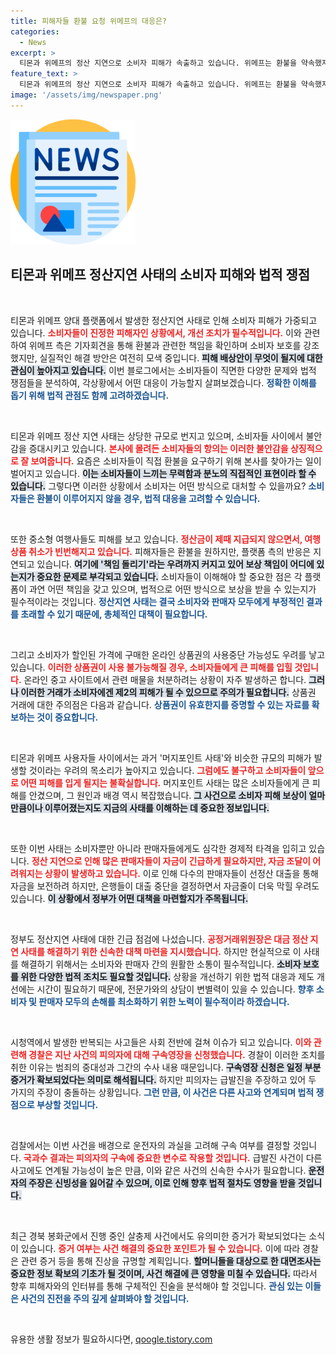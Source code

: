 ```yaml
---
title: 피해자들 환불 요청 위메프의 대응은?
categories:
  - News
excerpt: >
  티몬과 위메프의 정산 지연으로 소비자 피해가 속출하고 있습니다. 위메프는 환불을 약속했지만, 피해 배상안 성사 여부와 여행사들의 자금난이 우려됩니다. 소비자와 판매자 모두가 겪는 위기 속, 이 상황의 실체는 무엇일까요? 전문가와 함께 심층 분석합니다.
feature_text: >
  티몬과 위메프의 정산 지연으로 소비자 피해가 속출하고 있습니다. 위메프는 환불을 약속했지만, 피해 배상안 성사 여부와 여행사들의 자금난이 우려됩니다. 소비자와 판매자 모두가 겪는 위기 속, 이 상황의 실체는 무엇일까요? 전문가와 함께 심층 분석합니다.
image: '/assets/img/newspaper.png'
---
```


<p><img src="/assets/img/newspaper.png" alt="kimp 속보" /></p>

<h2 data-ke-size="size26">티몬과 위메프 정산지연 사태의 소비자 피해와 법적 쟁점</h2>

<p data-ke-size="size16">&nbsp;</p>

<p>티몬과 위메프 양대 플랫폼에서 발생한 정산지연 사태로 인해 소비자 피해가 가중되고 있습니다. <b><span style="color: #ee2323;">소비자들이 진정한 피해자인 상황에서, 개선 조치가 필수적입니다.</span></b> 이와 관련하여 위메프 측은 기자회견을 통해 환불과 관련한 책임을 확인하며 소비자 보호를 강조했지만, 실질적인 해결 방안은 여전히 모색 중입니다. <b><span style="background-color: #21538527;">피해 배상안이 무엇이 될지에 대한 관심이 높아지고 있습니다.</span></b> 이번 블로그에서는 소비자들이 직면한 다양한 문제와 법적 쟁점들을 분석하여, 각상황에서 어떤 대응이 가능할지 살펴보겠습니다. <b><span style="color: #1a5490;">정확한 이해를 돕기 위해 법적 관점도 함께 고려하겠습니다.</span></b></p>

<p data-ke-size="size16">&nbsp;</p>

<p>티몬과 위메프 정산 지연 사태는 상당한 규모로 번지고 있으며, 소비자들 사이에서 불안감을 증대시키고 있습니다. <b><span style="color: #ee2323;">본사에 몰려든 소비자들의 항의는 이러한 불안감을 상징적으로 잘 보여줍니다.</span></b> 요즘은 소비자들이 직접 환불을 요구하기 위해 본사를 찾아가는 일이 벌어지고 있습니다. <b><span style="background-color: #21538527;">이는 소비자들이 느끼는 무력함과 분노의 직접적인 표현이라 할 수 있습니다.</span></b> 그렇다면 이러한 상황에서 소비자는 어떤 방식으로 대처할 수 있을까요? <b><span style="color: #1a5490;">소비자들은 환불이 이루어지지 않을 경우, 법적 대응을 고려할 수 있습니다.</span></b></p>

<p data-ke-size="size16">&nbsp;</p>

<p>또한 중소형 여행사들도 피해를 보고 있습니다. <b><span style="color: #ee2323;">정산금이 제때 지급되지 않으면서, 여행상품 취소가 빈번해지고 있습니다.</span></b> 피해자들은 환불을 원하지만, 플랫폼 측의 반응은 지연되고 있습니다. <b><span style="background-color: #21538527;">여기에 '책임 돌리기'라는 우려까지 커지고 있어 보상 책임이 어디에 있는지가 중요한 문제로 부각되고 있습니다.</span></b> 소비자들이 이해해야 할 중요한 점은 각 플랫폼이 과연 어떤 책임을 갖고 있으며, 법적으로 어떤 방식으로 보상을 받을 수 있는지가 필수적이라는 것입니다. <b><span style="color: #1a5490;">정산지연 사태는 결국 소비자와 판매자 모두에게 부정적인 결과를 초래할 수 있기 때문에, 총체적인 대책이 필요합니다.</span></b></p>

<p data-ke-size="size16">&nbsp;</p>

<p>그리고 소비자가 할인된 가격에 구매한 온라인 상품권의 사용중단 가능성도 우려를 낳고 있습니다. <b><span style="color: #ee2323;">이러한 상품권이 사용 불가능해질 경우, 소비자들에게 큰 피해를 입힐 것입니다.</span></b> 온라인 중고 사이트에서 관련 매물을 처분하려는 상황이 자주 발생하곤 합니다. <b><span style="background-color: #21538527;">그러나 이러한 거래가 소비자에겐 제2의 피해가 될 수 있으므로 주의가 필요합니다.</span></b> 상품권 거래에 대한 주의점은 다음과 같습니다. <b><span style="color: #1a5490;">상품권이 유효한지를 증명할 수 있는 자료를 확보하는 것이 중요합니다.</span></b></p>

<p data-ke-size="size16">&nbsp;</p>

<p>티몬과 위메프 사용자들 사이에서는 과거 '머지포인트 사태'와 비슷한 규모의 피해가 발생할 것이라는 우려의 목소리가 높아지고 있습니다. <b><span style="color: #ee2323;">그럼에도 불구하고 소비자들이 앞으로 어떤 피해를 입게 될지는 불확실합니다.</span></b> 머지포인트 사태는 많은 소비자들에게 큰 피해를 안겼으며, 그 원인과 배경 역시 복잡했습니다. <b><span style="background-color: #21538527;">그 사건으로 소비자 피해 보상이 얼마만큼이나 이루어졌는지도 지금의 사태를 이해하는 데 중요한 정보입니다.</span></b></p>

<p data-ke-size="size16">&nbsp;</p>

<p>또한 이번 사태는 소비자뿐만 아니라 판매자들에게도 심각한 경제적 타격을 입히고 있습니다. <b><span style="color: #ee2323;">정산 지연으로 인해 많은 판매자들이 자금이 긴급하게 필요하지만, 자금 조달이 어려워지는 상황이 발생하고 있습니다.</span></b> 이로 인해 다수의 판매자들이 선정산 대출을 통해 자금을 보전하려 하지만, 은행들이 대출 중단을 결정하면서 자금줄이 더욱 막힐 우려도 있습니다. <b><span style="background-color: #21538527;">이 상황에서 정부가 어떤 대책을 마련할지가 주목됩니다.</span></b></p>

<p data-ke-size="size16">&nbsp;</p>

<p>정부도 정산지연 사태에 대한 긴급 점검에 나섰습니다. <b><span style="color: #ee2323;">공정거래위원장은 대금 정산 지연 사태를 해결하기 위한 신속한 대책 마련을 지시했습니다.</span></b> 하지만 현실적으로 이 사태를 해결하기 위해서는 소비자와 판매자 간의 원활한 소통이 필수적입니다. <b><span style="background-color: #21538527;">소비자 보호를 위한 다양한 법적 조치도 필요할 것입니다.</span></b> 상황을 개선하기 위한 법적 대응과 제도 개선에는 시간이 필요하기 때문에, 전문가와의 상담이 변별력이 있을 수 있습니다. <b><span style="color: #1a5490;">향후 소비자 및 판매자 모두의 손해를 최소화하기 위한 노력이 필수적이라 하겠습니다.</span></b></p>

<p data-ke-size="size16">&nbsp;</p>

<p>시청역에서 발생한 반복되는 사고들은 사회 전반에 걸쳐 이슈가 되고 있습니다. <b><span style="color: #ee2323;">이와 관련해 경찰은 지난 사건의 피의자에 대해 구속영장을 신청했습니다.</span></b> 경찰이 이러한 조치를 취한 이유는 범죄의 중대성과 그간의 수사 내용 때문입니다. <b><span style="background-color: #21538527;">구속영장 신청은 일정 부분 증거가 확보되었다는 의미로 해석됩니다.</span></b> 하지만 피의자는 급발진을 주장하고 있어 두 가지의 주장이 충돌하는 상황입니다. <b><span style="color: #1a5490;">그런 만큼, 이 사건은 다른 사고와 연계되며 법적 쟁점으로 부상할 것입니다.</span></b></p>

<p data-ke-size="size16">&nbsp;</p>

<p>검찰에서는 이번 사건을 배경으로 운전자의 과실을 고려해 구속 여부를 결정할 것입니다. <b><span style="color: #ee2323;">국과수 결과는 피의자의 구속에 중요한 변수로 작용할 것입니다.</span></b> 급발진 사건이 다른 사고에도 연계될 가능성이 높은 만큼, 이와 같은 사건의 신속한 수사가 필요합니다. <b><span style="background-color: #21538527;">운전자의 주장은 신빙성을 잃어갈 수 있으며, 이로 인해 향후 법적 절차도 영향을 받을 것입니다.</span></b></p>

<p data-ke-size="size16">&nbsp;</p>

<p>최근 경북 봉화군에서 진행 중인 살충제 사건에서도 유의미한 증거가 확보되었다는 소식이 있습니다. <b><span style="color: #ee2323;">증거 여부는 사건 해결의 중요한 포인트가 될 수 있습니다.</span></b> 이에 따라 경찰은 관련 증거 등을 통해 진상을 규명할 계획입니다. <b><span style="background-color: #21538527;">할머니들을 대상으로 한 대면조사는 중요한 정보 확보의 기초가 될 것이며, 사건 해결에 큰 영향을 미칠 수 있습니다.</span></b> 따라서 향후 피해자와의 인터뷰를 통해 구체적인 진술을 분석해야 할 것입니다. <b><span style="color: #1a5490;">관심 있는 이들은 사건의 진전을 주의 깊게 살펴봐야 할 것입니다.</span></b></p>

<p data-ke-size="size16">&nbsp;</p>
유용한 생활 정보가 필요하시다면, <a href="https://qoogle.tistory.com" rel="dofollow">qoogle.tistory.com</a>


